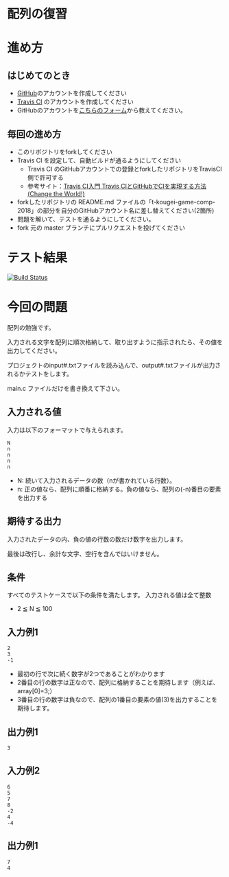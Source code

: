 # 配列の復習

# 進め方
## はじめてのとき
* [GitHub](https://github.com/)のアカウントを作成してください
* [Travis CI](https://travis-ci.org/) のアカウントを作成してください
* GitHubのアカウントを[こちらのフォーム](https://goo.gl/forms/anAdoxqPKVt8sJGZ2)から教えてください。
## 毎回の進め方
* このリポジトリをforkしてください
* Travis CI を設定して、自動ビルドが通るようにしてください
   * Travis CI のGitHubアカウントでの登録とforkしたリポジトリをTravisCI側で許可する
   * 参考サイト：[Travis CI入門 Travis CIとGitHubでCIを実現する方法(Change the World!)](http://changesworlds.com/2014/09/introduction-to-travis-ci-and-github-001/)
* forkしたリポジトリの README.md ファイルの「t-kougei-game-comp-2018」の部分を自分のGitHubアカウント名に差し替えてください(2箇所)
* 問題を解いて、テストを通るようにしてください。
* fork 元の master ブランチにプルリクエストを投げてください

# テスト結果

[![Build Status](https://travis-ci.org/t-kougei-game-comp-2018/array.svg?branch=master)](https://travis-ci.org/t-kougei-game-comp-2018/array)

# 今回の問題

配列の勉強です。

入力される文字を配列に順次格納して、取り出すように指示されたら、その値を出力してください。

プロジェクトのinput#.txtファイルを読み込んで、output#.txtファイルが出力されるかテストをします。

main.c ファイルだけを書き換えて下さい。

## 入力される値
入力は以下のフォーマットで与えられます。
~~~
N
n
n
n
n
~~~
* N: 続いて入力されるデータの数（nが書かれている行数）。
* n: 正の値なら、配列に順番に格納する。負の値なら、配列の(-n)番目の要素を出力する

## 期待する出力

入力されたデータの内、負の値の行数の数だけ数字を出力します。

最後は改行し、余計な文字、空行を含んではいけません。

## 条件
すべてのテストケースで以下の条件を満たします。
入力される値は全て整数

* 2 ≦ N ≦ 100

## 入力例1
~~~
2
3
-1
~~~
* 最初の行で次に続く数字が2つであることがわかります
* 2番目の行の数字は正なので、配列に格納することを期待します（例えば、array[0]=3;）
* 3番目の行の数字は負なので、配列の1番目の要素の値(3)を出力することを期待します。

## 出力例1
~~~
3
~~~

## 入力例2
~~~
6
5
7
8
-2
4
-4
~~~

## 出力例1
~~~
7
4
~~~
